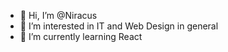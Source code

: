 - 👋 Hi, I’m @Niracus
- 👀 I’m interested in IT and Web Design in general
- 🌱 I’m currently learning React

<!---
Niracus/Niracus is a ✨ special ✨ repository because its `README.md` (this file) appears on your GitHub profile.
You can click the Preview link to take a look at your changes.
--->
